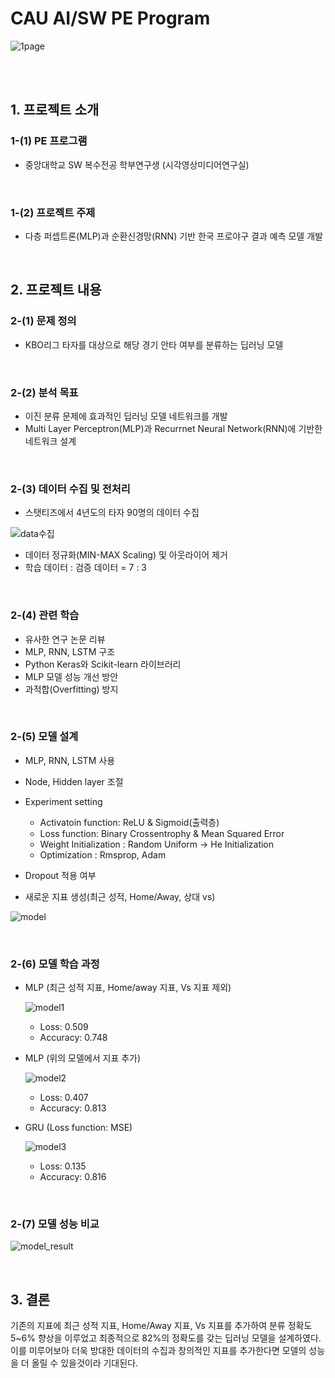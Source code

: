 # **CAU AI/SW PE Program**
![1page](https://user-images.githubusercontent.com/80115212/135577492-fe492d70-ba6d-49a6-b050-75fa7b2c0f99.PNG)


<br/>
<br/>

## **1. 프로젝트 소개**
### **1-(1) PE 프로그램**
- 중앙대학교 SW 복수전공 학부연구생 (시각영상미디어연구실)


<br/>


### **1-(2) 프로젝트 주제** 
- 다층 퍼셉트론(MLP)과 순환신경망(RNN) 기반 한국 프로야구 결과 예측 모델 개발


<br/>


## **2. 프로젝트 내용**
### **2-(1) 문제 정의**
- KBO리그 타자를 대상으로 해당 경기 안타 여부를 분류하는 딥러닝 모델 


<br/>


### **2-(2) 분석 목표**
- 이진 분류 문제에 효과적인 딥러닝 모델 네트워크를 개발   
- Multi Layer Perceptron(MLP)과 Recurrnet Neural Network(RNN)에 기반한 네트워크 설계

<br/>


### **2-(3) 데이터 수집 및 전처리**
- 스탯티즈에서 4년도의 타자 90명의 데이터 수집

![data수집](https://user-images.githubusercontent.com/80115212/135566371-7592a0ee-b887-4711-b1bd-a29199fd5ef4.PNG)

- 데이터 정규화(MIN-MAX Scaling) 및 아웃라이어 제거
- 학습 데이터 : 검증 데이터 = 7 : 3

<br/>


### **2-(4) 관련 학습**
- 유사한 연구 논문 리뷰
- MLP, RNN, LSTM 구조
- Python Keras와 Scikit-learn 라이브러리
- MLP 모델 성능 개선 방안
- 과적합(Overfitting) 방지

<br/>


### **2-(5) 모델 설계**
- MLP, RNN, LSTM 사용
- Node, Hidden layer 조절
- Experiment setting
    * Activatoin function: ReLU & Sigmoid(출력층)
    * Loss function: Binary Crossentrophy & Mean Squared Error
    * Weight Initialization : Random Uniform -> He Initialization
    * Optimization : Rmsprop, Adam
    
- Dropout 적용 여부
- 새로운 지표 생성(최근 성적, Home/Away, 상대 vs)

![model](https://user-images.githubusercontent.com/80115212/135570765-67cd9854-e615-419e-afab-6d83c2b41220.PNG)

<br/>


### **2-(6) 모델 학습 과정**
- MLP (최근 성적 지표, Home/away 지표, Vs 지표 제외)

   ![model1](https://user-images.githubusercontent.com/80115212/135569722-7e5ca8a7-a1bd-41a7-b59d-13c4536067f6.PNG)
   * Loss: 0.509
   * Accuracy: 0.748

- MLP (위의 모델에서 지표 추가)

   ![model2](https://user-images.githubusercontent.com/80115212/135569988-6c3a9278-131a-46b3-80e9-7493e13a8301.PNG)
   * Loss: 0.407
   * Accuracy: 0.813

- GRU (Loss function: MSE)

   ![model3](https://user-images.githubusercontent.com/80115212/135570110-c8d4938e-265c-4b0e-9308-bc75d9943edb.PNG)
   * Loss: 0.135
   * Accuracy: 0.816

<br/>

### **2-(7) 모델 성능 비교**
![model_result](https://user-images.githubusercontent.com/80115212/135570773-967891c2-5fe3-4d6b-816c-4ecc77134124.PNG)

<br/>

## **3. 결론**
기존의 지표에 최근 성적 지표, Home/Away 지표, Vs 지표를 추가하여 분류 정확도 5~6% 향상을 이루었고 최종적으로 82%의 정확도를 갖는 딥러닝 모델을 설계하였다.
이를 미루어보아 더욱 방대한 데이터의 수집과 창의적인 지표를 추가한다면 모델의 성능을 더 올릴 수 있을것이라 기대된다.
